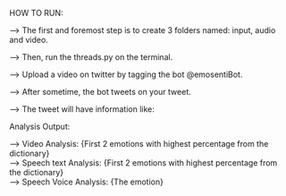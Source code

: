 HOW TO RUN:

--> The first and foremost step is to create 3 folders named: input, audio and video.

--> Then, run the threads.py on the terminal.

--> Upload a video on twitter by tagging the bot @emosentiBot.

--> After sometime, the bot tweets on your tweet.

--> The tweet will have information like:

Analysis Output:

--> Video Analysis: {First 2 emotions with highest percentage from the dictionary}  
--> Speech text Analysis: {First 2 emotions with highest percentage from the dictionary}  
--> Speech Voice Analysis: {The emotion}
